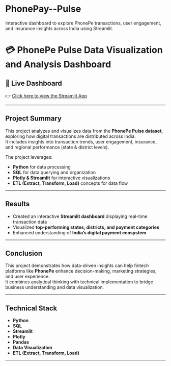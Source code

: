 # PhonePay--Pulse
Interactive dashboard to explore PhonePe transactions, user engagement, and insurance insights across India using Streamlit.
# 💳 PhonePe Pulse Data Visualization and Analysis Dashboard

## 🚀 Live Dashboard  
👉 [Click here to view the Streamlit App](https://your-streamlit-link.streamlit.app)

---

## **Project Summary**
This project analyzes and visualizes data from the **PhonePe Pulse dataset**, exploring how digital transactions are distributed across India.  
It includes insights into transaction trends, user engagement, insurance, and regional performance (state & district levels).  

The project leverages:
- **Python** for data processing  
- **SQL** for data querying and organization  
- **Plotly & Streamlit** for interactive visualizations  
- **ETL (Extract, Transform, Load)** concepts for data flow   

---

## **Results**
- Created an interactive **Streamlit dashboard** displaying real-time transaction data  
- Visualized **top-performing states, districts, and payment categories**  
- Enhanced understanding of **India’s digital payment ecosystem**  

---

## **Conclusion**
This project demonstrates how data-driven insights can help fintech platforms like **PhonePe** enhance decision-making, marketing strategies, and user experience.  
It combines analytical thinking with technical implementation to bridge business understanding and data visualization.

---

## **Technical Stack**
- **Python**
- **SQL**
- **Streamlit**
- **Plotly**
- **Pandas**
- **Data Visualization**
- **ETL (Extract, Transform, Load)**

---


